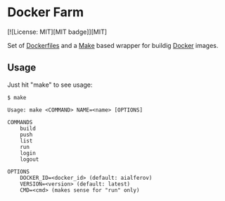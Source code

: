 # Docker Farm

[![License: MIT][MIT badge]][MIT]

Set of [Dockerfiles] and a [Make] based wrapper for buildig [Docker] images.

## Usage

Just hit "make" to see usage:

```
$ make

Usage: make <COMMAND> NAME=<name> [OPTIONS]

COMMANDS
    build
    push
    list
    run 
    login
    logout

OPTIONS
    DOCKER_ID=<docker_id> (default: aialferov)
    VERSION=<version> (default: latest)
    CMD=<cmd> (makes sense for "run" only)
```

<!-- Links -->

[Make]: https://www.gnu.org/software/make
[Docker]: https://www.docker.com
[Dockerfiles]: https://docs.docker.com/engine/reference/builder
